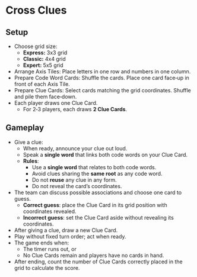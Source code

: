# Cross Clues

## Setup

- Choose grid size:
    - **Express:** 3x3 grid
    - **Classic:** 4x4 grid
    - **Expert:** 5x5 grid
- Arrange Axis Tiles: Place letters in one row and numbers in one column.
- Prepare Code Word Cards: Shuffle the cards. Place one card face‑up in front of each Axis Tile.
- Prepare Clue Cards: Select cards matching the grid coordinates. Shuffle and pile them face‑down.
- Each player draws one Clue Card.
    - For 2‑3 players, each draws **2 Clue Cards**.

## Gameplay

- Give a clue:
    - When ready, announce your clue out loud.
    - Speak a **single word** that links both code words on your Clue Card.
    - **Rules**:
        - Use a **single word** that relates to both code words.
        - Avoid clues sharing the **same root** as any code word.
        - Do not **reuse** any clue in any form.
        - Do not reveal the card’s coordinates.
- The team can discuss possible associations and choose one card to guess.
    - **Correct guess**: place the Clue Card in its grid position with coordinates revealed.
    - **Incorrect guess**: set the Clue Card aside without revealing its coordinates.
- After giving a clue, draw a new Clue Card.
- Play without fixed turn order; act when ready.
- The game ends when:
    - The timer runs out, or
    - No Clue Cards remain and players have no cards in hand.
- After ending, count the number of Clue Cards correctly placed in the grid to calculate the score.
